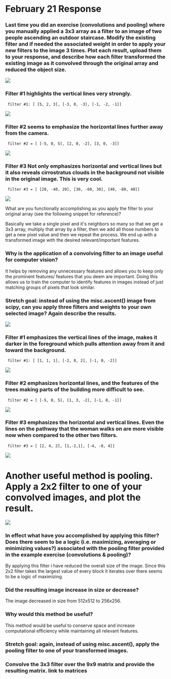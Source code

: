 # February 21 Response

### Last time you did an exercise (convolutions and pooling) where you manually applied a 3x3 array as a filter to an image of two people ascending an outdoor staircase. Modify the existing filter and if needed the associated weight in order to apply your new filters to the image 3 times. Plot each result, upload them to your response, and describe how each filter transformed the existing image as it convolved through the original array and reduced the object size.

![](ascent.png)



### Filter #1 highlights the vertical lines very strongly.

<code> filter #1: [ [5, 2, 3], [-3, 0, -3], [-1, -2, -1]] </code>


![](detailed.png)



### Filter #2 seems to emphasize the horizontal lines further away from the camera.

<code> filter #2 = [ [-5, 0, 5], [2, 0, -2], [3, 0, -3]] </code>

![](blend.png)

### Filter #3 Not only emphasizes horizontal and vertical lines but it also reveals cirrostratus clouds in the background not visible in the original image. This is very cool.

<code> filter #3 = [ [20, -40, 20], [30, -60, 30], [40, -80, 40]] </code>

![](clouds.png)




 What are you functionally accomplishing as you apply the filter to your original array (see the following snippet for reference)? 

Basically we take a single pixel and it's neighbors so many so that we get a 3x3 array, multiply that array by a filter, then we add all those numbers to get a new pixel value and then we repeat the process. We end up with a transformed image with the desired relevant/important features.


### Why is the application of a convolving filter to an image useful for computer vision? 

It helps by removing any unnecessary features and allows you to keep only the prominent features/ features that you deem are important. Doing this allows us to train the computer to identify features in images instead of just matching groups of pixels that look similar.



### Stretch goal: instead of using the misc.ascent() image from scipy, can you apply three filters and weights to your own selected image? Again describe the results.

![](city.jpg)



### Filter #1 emphasizes the vertical lines of the image, makes it darker in the foreground which pulls attention away from it and toward the background.

<code> filter #1: [ [1, 1, 1], [-2, 0, 2], [-1, 0, -2]] </code>


![](filter1.jpg)



### Filter #2 emphasizes horizontal lines, and the features of the trees making parts of the building more difficult to see.

<code> filter #2 = [ [-5, 0, 5], [1, 3, -2], [-1, 0, -1]] </code>

![](filter2.jpg)

### Filter #3 emphasizes the horizontal and vertical lines. Even the lines on the pathway that the woman walks on are more visible now when compared to the other two filters.

<code> filter #3 = [ [2, 4, 2], [1,-2,1], [-4, -8, 4]] </code>

![](filter3.jpg)



# Another useful method is pooling. Apply a 2x2 filter to one of your convolved images, and plot the result.

![](pool1.png)

### In effect what have you accomplished by applying this filter? Does there seem to be a logic (i.e. maximizing, averaging or minimizing values?) associated with the pooling filter provided in the example exercise (convolutions & pooling)? 
By applying this filter i have reduced the overall size of the image. Since this 2x2 filter takes the largest value of every block it iterates over there seems to be a logic of maximizing.



### Did the resulting image increase in size or decrease? 

The image decreased in size from 512x512 to 256x256.

### Why would this method be useful?
This method would be useful to conserve space and increase computational efficiency while maintaining all relevant features.


### Stretch goal: again, instead of using misc.ascent(), apply the pooling filter to one of your transformed images.



### Convolve the 3x3 filter over the 9x9 matrix and provide the resulting matrix. link to matrices

